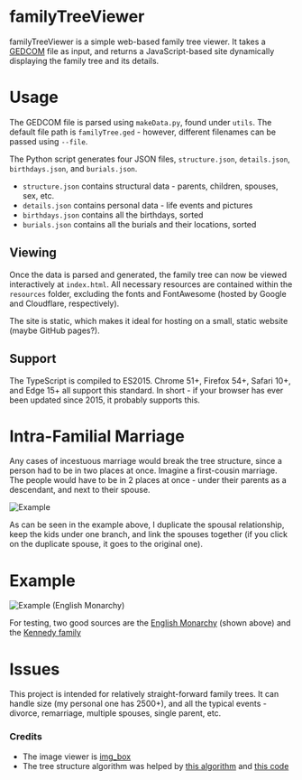 # familyTreeViewer
familyTreeViewer is a simple web-based family tree viewer. 
It takes a [GEDCOM](https://www.familysearch.org/developers/docs/guides/gedcom)
 file as input, and returns a JavaScript-based site dynamically displaying the 
 family tree and its details. 

# Usage
The GEDCOM file is parsed using `makeData.py`, found under `utils`. 
The default file path is `familyTree.ged` - however, different 
filenames can be passed using `--file`.

The Python script generates four JSON files, 
`structure.json`, `details.json`, `birthdays.json`, and `burials.json`.

* `structure.json` contains structural data - 
parents, children, spouses, sex, etc.
* `details.json` contains personal data - life events and pictures
* `birthdays.json` contains all the birthdays, sorted
* `burials.json` contains all the burials and their locations, sorted

## Viewing
Once the data is parsed and generated, the family tree can now be viewed 
interactively at `index.html`. 
All necessary resources are contained within the `resources` folder, 
excluding the fonts and FontAwesome 
(hosted by Google and Cloudflare, respectively).

The site is static, which makes it ideal for hosting on a small, static website (maybe GitHub pages?). 

## Support
The TypeScript is compiled to ES2015. 
Chrome 51+, Firefox 54+, Safari 10+, and Edge 15+ all support this standard.
In short - if your browser has ever been updated since 2015, it probably 
supports this. 



# Intra-Familial Marriage
Any cases of incestuous marriage would break the tree structure, 
since a person had to be in two places at once. 
Imagine a first-cousin marriage. 
The people would have to be in 2 places at once - 
under their parents as a descendant, and next to their spouse. 


![Example](https://i.imgur.com/PZSMISW.png)

As can be seen in the example above, I duplicate the spousal relationship, 
keep the kids under one branch, and link the spouses together 
(if you click on the duplicate spouse, it goes to the original one). 



# Example

![Example (English Monarchy)](https://i.imgur.com/mXuwDfL.png)

For testing, two good sources are the [English Monarchy](https://chronoplexsoftware.com/myfamilytree/samples/) 
(shown above) and the [Kennedy family](https://chronoplexsoftware.com/myfamilytree/samples/)


# Issues

This project is intended for relatively straight-forward family trees. 
It can handle size (my personal one has 2500+), 
and all the typical events - divorce, remarriage, multiple spouses, single parent, etc.

### Credits
* The image viewer is [img_box](https://github.com/krittanon-w/IMG-BOX)
* The tree structure algorithm was helped by [this algorithm](https://rachel53461.wordpress.com/2014/04/20/algorithm-for-drawing-trees/) and [this code](https://github.com/jepst/treeViewer)
